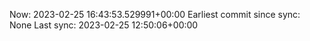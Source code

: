 Now: 2023-02-25 16:43:53.529991+00:00 Earliest commit since sync: None Last sync: 2023-02-25 12:50:06+00:00
